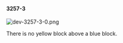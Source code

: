 #### 3257-3
![dev-3257-3-0.png](https://github.com/lil-lab/nlvr/raw/master/nlvr/dev/images/3/dev-3257-3-0.png "dev-3257-3-0.png")

There is no yellow block above a blue block.